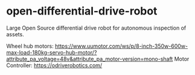 # open-differential-drive-robot
Large Open Source differential drive robot for autonomous inspection of assets. 

Wheel hub motors: https://www.uumotor.com/ws/p/8-inch-350w-600w-max-load-180kg-servo-hub-motor/?attribute_pa_voltage=48v&attribute_pa_motor-version=mono-shaft
Motor Controller: https://odriverobotics.com/
